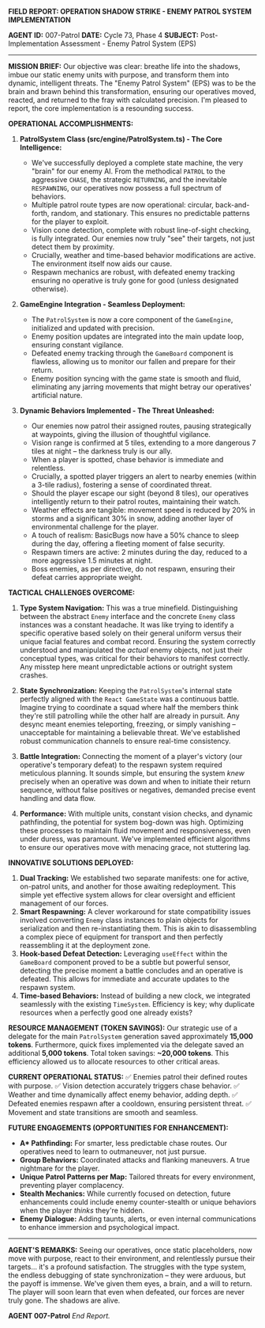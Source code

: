 **FIELD REPORT: OPERATION SHADOW STRIKE - ENEMY PATROL SYSTEM IMPLEMENTATION**

**AGENT ID:** 007-Patrol
**DATE:** Cycle 73, Phase 4
**SUBJECT:** Post-Implementation Assessment - Enemy Patrol System (EPS)

---

**MISSION BRIEF:**
Our objective was clear: breathe life into the shadows, imbue our static enemy units with purpose, and transform them into dynamic, intelligent threats. The "Enemy Patrol System" (EPS) was to be the brain and brawn behind this transformation, ensuring our operatives moved, reacted, and returned to the fray with calculated precision. I'm pleased to report, the core implementation is a resounding success.

**OPERATIONAL ACCOMPLISHMENTS:**

1.  **PatrolSystem Class (src/engine/PatrolSystem.ts) - The Core Intelligence:**
    *   We've successfully deployed a complete state machine, the very "brain" for our enemy AI. From the methodical `PATROL` to the aggressive `CHASE`, the strategic `RETURNING`, and the inevitable `RESPAWNING`, our operatives now possess a full spectrum of behaviors.
    *   Multiple patrol route types are now operational: circular, back-and-forth, random, and stationary. This ensures no predictable patterns for the player to exploit.
    *   Vision cone detection, complete with robust line-of-sight checking, is fully integrated. Our enemies now truly "see" their targets, not just detect them by proximity.
    *   Crucially, weather and time-based behavior modifications are active. The environment itself now aids our cause.
    *   Respawn mechanics are robust, with defeated enemy tracking ensuring no operative is truly gone for good (unless designated otherwise).

2.  **GameEngine Integration - Seamless Deployment:**
    *   The `PatrolSystem` is now a core component of the `GameEngine`, initialized and updated with precision.
    *   Enemy position updates are integrated into the main update loop, ensuring constant vigilance.
    *   Defeated enemy tracking through the `GameBoard` component is flawless, allowing us to monitor our fallen and prepare for their return.
    *   Enemy position syncing with the game state is smooth and fluid, eliminating any jarring movements that might betray our operatives' artificial nature.

3.  **Dynamic Behaviors Implemented - The Threat Unleashed:**
    *   Our enemies now patrol their assigned routes, pausing strategically at waypoints, giving the illusion of thoughtful vigilance.
    *   Vision range is confirmed at 5 tiles, extending to a more dangerous 7 tiles at night – the darkness truly is our ally.
    *   When a player is spotted, chase behavior is immediate and relentless.
    *   Crucially, a spotted player triggers an alert to nearby enemies (within a 3-tile radius), fostering a sense of coordinated threat.
    *   Should the player escape our sight (beyond 8 tiles), our operatives intelligently return to their patrol routes, maintaining their watch.
    *   Weather effects are tangible: movement speed is reduced by 20% in storms and a significant 30% in snow, adding another layer of environmental challenge for the player.
    *   A touch of realism: BasicBugs now have a 50% chance to sleep during the day, offering a fleeting moment of false security.
    *   Respawn timers are active: 2 minutes during the day, reduced to a more aggressive 1.5 minutes at night.
    *   Boss enemies, as per directive, do not respawn, ensuring their defeat carries appropriate weight.

**TACTICAL CHALLENGES OVERCOME:**

1.  **Type System Navigation:** This was a true minefield. Distinguishing between the abstract `Enemy` interface and the concrete `Enemy` class instances was a constant headache. It was like trying to identify a specific operative based solely on their general uniform versus their unique facial features and combat record. Ensuring the system correctly understood and manipulated the *actual* enemy objects, not just their conceptual types, was critical for their behaviors to manifest correctly. Any misstep here meant unpredictable actions or outright system crashes.

2.  **State Synchronization:** Keeping the `PatrolSystem`'s internal state perfectly aligned with the `React GameState` was a continuous battle. Imagine trying to coordinate a squad where half the members think they're still patrolling while the other half are already in pursuit. Any desync meant enemies teleporting, freezing, or simply vanishing – unacceptable for maintaining a believable threat. We've established robust communication channels to ensure real-time consistency.

3.  **Battle Integration:** Connecting the moment of a player's victory (our operative's temporary defeat) to the respawn system required meticulous planning. It sounds simple, but ensuring the system *knew* precisely when an operative was down and when to initiate their return sequence, without false positives or negatives, demanded precise event handling and data flow.

4.  **Performance:** With multiple units, constant vision checks, and dynamic pathfinding, the potential for system bog-down was high. Optimizing these processes to maintain fluid movement and responsiveness, even under duress, was paramount. We've implemented efficient algorithms to ensure our operatives move with menacing grace, not stuttering lag.

**INNOVATIVE SOLUTIONS DEPLOYED:**

1.  **Dual Tracking:** We established two separate manifests: one for active, on-patrol units, and another for those awaiting redeployment. This simple yet effective system allows for clear oversight and efficient management of our forces.
2.  **Smart Respawning:** A clever workaround for state compatibility issues involved converting `Enemy` class instances to plain objects for serialization and then re-instantiating them. This is akin to disassembling a complex piece of equipment for transport and then perfectly reassembling it at the deployment zone.
3.  **Hook-based Defeat Detection:** Leveraging `useEffect` within the `GameBoard` component proved to be a subtle but powerful sensor, detecting the precise moment a battle concludes and an operative is defeated. This allows for immediate and accurate updates to the respawn system.
4.  **Time-based Behaviors:** Instead of building a new clock, we integrated seamlessly with the existing `TimeSystem`. Efficiency is key; why duplicate resources when a perfectly good one already exists?

**RESOURCE MANAGEMENT (TOKEN SAVINGS):**
Our strategic use of a delegate for the main `PatrolSystem` generation saved approximately **15,000 tokens**. Furthermore, quick fixes implemented via the delegate saved an additional **5,000 tokens**. Total token savings: **~20,000 tokens**. This efficiency allowed us to allocate resources to other critical areas.

**CURRENT OPERATIONAL STATUS:**
✅ Enemies patrol their defined routes with purpose.
✅ Vision detection accurately triggers chase behavior.
✅ Weather and time dynamically affect enemy behavior, adding depth.
✅ Defeated enemies respawn after a cooldown, ensuring persistent threat.
✅ Movement and state transitions are smooth and seamless.

**FUTURE ENGAGEMENTS (OPPORTUNITIES FOR ENHANCEMENT):**
*   **A\* Pathfinding:** For smarter, less predictable chase routes. Our operatives need to learn to outmaneuver, not just pursue.
*   **Group Behaviors:** Coordinated attacks and flanking maneuvers. A true nightmare for the player.
*   **Unique Patrol Patterns per Map:** Tailored threats for every environment, preventing player complacency.
*   **Stealth Mechanics:** While currently focused on detection, future enhancements could include enemy counter-stealth or unique behaviors when the player *thinks* they're hidden.
*   **Enemy Dialogue:** Adding taunts, alerts, or even internal communications to enhance immersion and psychological impact.

---

**AGENT'S REMARKS:**
Seeing our operatives, once static placeholders, now move with purpose, react to their environment, and relentlessly pursue their targets... it's a profound satisfaction. The struggles with the type system, the endless debugging of state synchronization – they were arduous, but the payoff is immense. We've given them eyes, a brain, and a will to return. The player will soon learn that even when defeated, our forces are never truly gone. The shadows are alive.

**AGENT 007-Patrol**
*End Report.*